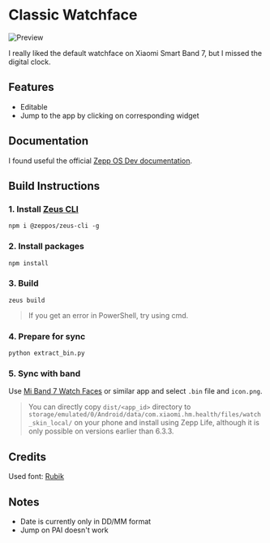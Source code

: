 # Classic Watchface

![Preview](assets/l66/images/icon.png)

I really liked the default watchface on Xiaomi Smart Band 7, but I missed the digital clock.

## Features

- Editable
- Jump to the app by clicking on corresponding widget

## Documentation

I found useful the official [Zepp OS Dev documentation](https://docs.zepp.com/).

## Build Instructions

### 1. Install [Zeus CLI](https://docs.zepp.com/docs/guides/tools/cli/)

```
npm i @zeppos/zeus-cli -g
```

### 2. Install packages

```
npm install
```

### 3. Build

```
zeus build
```

> If you get an error in PowerShell, try using cmd.

### 4. Prepare for sync

```
python extract_bin.py
```

### 5. Sync with band

Use [Mi Band 7 Watch Faces](https://play.google.com/store/apps/details?id=asn.ark.miband7) or similar app and select `.bin` file and `icon.png`.


> You can directly copy `dist/<app_id>` directory to `storage/emulated/0/Android/data/com.xiaomi.hm.health/files/watch_skin_local/` on your phone and install using Zepp Life, although it is only possible on versions earlier than 6.3.3.

## Credits

Used font: [Rubik](https://github.com/googlefonts/rubik)

## Notes

- Date is currently only in DD/MM format
- Jump on PAI doesn't work
